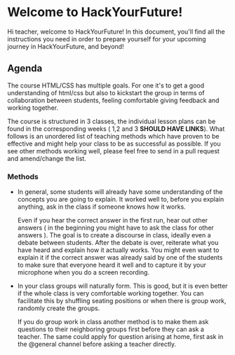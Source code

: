 # Welcome to HackYourFuture!

Hi teacher, welcome to HackYourFuture! In this document, you'll find all the instructions you need in order to prepare yourself for your upcoming journey in HackYourFuture, and beyond!

## Agenda

The course HTML/CSS has multiple goals. For one it's to get a good understanding of html/css but also to kickstart the group in terms of collaboration between students, feeling comfortable giving feedback and working together.

The course is structured in 3 classes, the individual lesson plans can be found in the corresponding weeks ( 1,2 and 3 **SHOULD HAVE LINKS**). What follows is an unordered list of teaching methods which have proven to be effective and might help your class to be as successful as possible. If you see other methods working well, please feel free to send in a pull request and amend/change the list.

### Methods

- In general, some students will already have some understanding of the concepts you are going to explain. It worked well to, before you explain anything, ask in the class if someone knows how it works.

  Even if you hear the correct answer in the first run, hear out other answers ( in the beginning you might have to ask the class for other answers ). The goal is to create a discourse in class, ideally even a debate between students. After the debate is over, reiterate what you have heard and explain how it actually works. You might even want to explain it if the correct answer was already said by one of the students to make sure that everyone heard it well and to capture it by your microphone when you do a screen recording.

- In your class groups will naturally form. This is good, but it is even better if the whole class is very comfortable working together. You can facilitate this by shuffling seating positions or when there is group work, randomly create the groups.

  If you do group work in class another method is to make them ask questions to their neighboring groups first before they can ask a teacher. The same could apply for question arising at home, first ask in the @general channel before asking a teacher directly.
